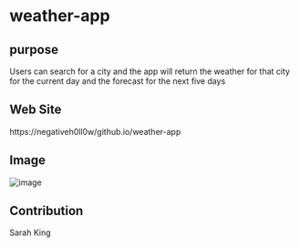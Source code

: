 # weather-app

## purpose
Users can search for a city and the app will return the weather for that city for the current day and the forecast for the next five days

## Web Site
https://negativeh0ll0w/github.io/weather-app

## Image
![image](https://user-images.githubusercontent.com/64660713/169169037-d6ee2fa2-9689-4ec8-ae9f-980e35c3cd38.png)


## Contribution
Sarah King

